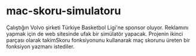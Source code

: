 # mac-skoru-simulatoru
Çalıştığın Volvo şirketi Türkiye Basketbol Ligi'ne sponsor oluyor. Reklamını yapmak için de web sitesinde ufak bir simülatör yapacak. Projenin ikinci parçası olarak takimSkoru fonksiyonunu kullanarak maç skorunu üreten bir fonksiyon yazmanı istediler.
